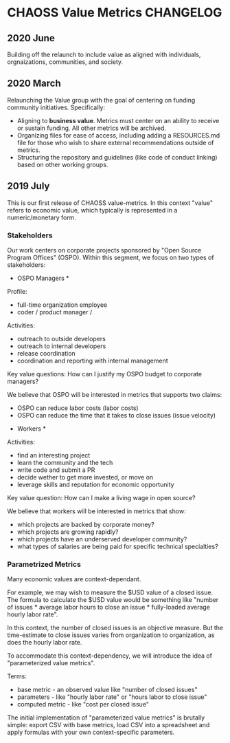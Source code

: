 # CHAOSS Value Metrics CHANGELOG

## 2020 June

Building off the relaunch to include value as aligned with individuals, orgnaizations, communities, and society. 

## 2020 March

Relaunching the Value group with the goal of centering on funding community initiatives. Specifically: 

- Aligning to **business value**. Metrics must center on an ability to receive or sustain funding. All other metrics will be archived.
- Organizing files for ease of access, including adding a RESOURCES.md file for those who wish to share external recommendations outside of metrics.
- Structuring the repository and guidelines (like code of conduct linking) based on other working groups.

## 2019 July

This is our first release of CHAOSS value-metrics. In this context "value" refers to economic value, which typically is represented in a numeric/monetary form.

### Stakeholders

Our work centers on corporate projects sponsored by "Open Source Program
Offices" (OSPO).  Within this segment, we focus on two types of stakeholders:

* OSPO Managers *

Profile:
- full-time organization employee 
- coder / product manager / 

Activities:
- outreach to outside developers
- outreach to internal developers
- release coordination
- coordination and reporting with internal management

Key value questions: How can I justify my OSPO budget to corporate managers?

We believe that OSPO will be interested in metrics that supports two claims:
- OSPO can reduce labor costs (labor costs)
- OSPO can reduce the time that it takes to close issues (issue velocity)

* Workers *

Activities:
- find an interesting project 
- learn the community and the tech
- write code and submit a PR
- decide wether to get more invested, or move on
- leverage skills and reputation for economic opportunity

Key value question: How can I make a living wage in open source?

We believe that workers will be interested in metrics that show:
- which projects are backed by corporate money?
- which projects are growing rapidly?
- which projects have an underserved developer community?
- what types of salaries are being paid for specific technical specialties?

### Parametrized Metrics

Many economic values are context-dependant.  

For example, we may wish to measure the $USD value of a closed issue.  The
formula to calculate the $USD value would be something like "number of issues *
average labor hours to close an issue * fully-loaded average hourly labor
rate".

In this context, the number of closed issues is an objective measure.  But the
time-estimate to close issues varies from organization to organization, as does
the hourly labor rate.

To accommodate this context-dependency, we will introduce the idea of
"parameterized value metrics".  

Terms:
- base metric - an observed value like "number of closed issues"
- parameters - like "hourly labor rate" or "hours labor to close issue"
- computed metric - like "cost per closed issue"

The initial implementation of "parameterized value metrics" is brutally simple:
export CSV with base metrics, load CSV into a spreadsheet and apply formulas
with your own context-specific parameters.

